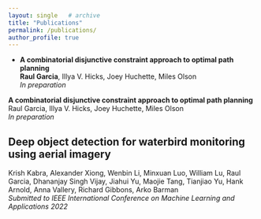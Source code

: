 ```yaml
---
layout: single   # archive
title: "Publications"
permalink: /publications/
author_profile: true
---
```


<!-- {% if author.googlescholar %}
  You can also find my articles on <u><a href="{{author.googlescholar}}">my Google Scholar profile</a>.</u>
{% endif %}

{% include base_path %}

{% for post in site.publications reversed %}
  {% include archive-single.html %}
{% endfor %} -->


<!-- A complete list of publications is available on my [Google Scholar page](https://scholar.google.com/citations?user=nA29Z5YAAAAJ&hl=en/). -->

<!-- Preprints from 2015 and after are also available on [arXiv](https://arxiv.org/a/chan_j_3.html). -->

* **A combinatorial disjunctive constraint approach to optimal path planning**  <br />
  **Raul Garcia**, Illya V. Hicks, Joey Huchette, Miles Olson  <br />
  _In preparation_

**A combinatorial disjunctive constraint approach to optimal path planning**  <br />
Raul Garcia, Illya V. Hicks, Joey Huchette, Miles Olson  <br />
_In preparation_

## Deep object detection for waterbird monitoring using aerial imagery
Krish Kabra, Alexander Xiong, Wenbin Li, Minxuan Luo, William Lu, Raul Garcia, Dhananjay Singh Vijay, Jiahui Yu, Maojie Tang, Tianjiao Yu, Hank Arnold, Anna Vallery, Richard Gibbons, Arko Barman  <br />
_Submitted to IEEE International Conference on Machine Learning and Applications 2022_

